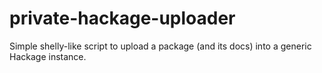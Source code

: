 private-hackage-uploader
========================

Simple shelly-like script to upload a package (and its docs) into a generic Hackage instance.
